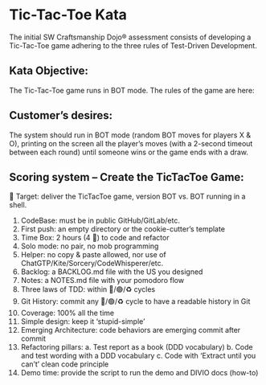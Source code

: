 # Tic-Tac-Toe Kata

The initial SW Craftsmanship Dojo® assessment consists of developing a Tic-Tac-Toe game
adhering to the three rules of Test-Driven Development.

## Kata Objective:
The Tic-Tac-Toe game runs in BOT mode. The rules of the game are here:

## Customer’s desires:
The system should run in BOT mode (random BOT moves for players X & O), printing on the
screen all the player’s moves (with a 2-second timeout between each round) until someone wins
or the game ends with a draw.

## Scoring system – Create the TicTacToe Game:
🎯 Target: deliver the TicTacToe game, version BOT vs. BOT running in a shell.
1. CodeBase: must be in public GitHub/GitLab/etc.
2. First push: an empty directory or the cookie-cutter’s template
3. Time Box: 2 hours (4 🍅) to code and refactor
4. Solo mode: no pair, no mob programming
5. Helper: no copy & paste allowed, nor use of ChatGTP/Kite/Sorcery/CodeWhisperer/etc.
6. Backlog: a BACKLOG.md file with the US you designed
7. Notes: a NOTES.md file with your pomodoro flow
8. Three laws of TDD: within 🔴/🟢/♻ cycles
9. Git History: commit any 🔴/🟢/♻ cycle to have a readable history in Git
10. Coverage: 100% all the time
11. Simple design: keep it ‘stupid-simple’
12. Emerging Architecture: code behaviors are emerging commit after commit
13. Refactoring pillars:
    a. Test report as a book (DDD vocabulary)
    b. Code and test wording with a DDD vocabulary
    c. Code with ‘Extract until you can’t’ clean code principle
14. Demo time: provide the script to run the demo and DIVIO docs (how-to)